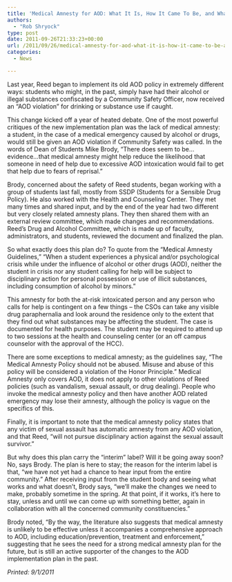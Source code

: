 ```yaml
---
title: 'Medical Amnesty for AOD: What It Is, How It Came To Be, and What You Should Know'
authors: 
  - "Rob Shryock"
type: post
date: 2011-09-26T21:33:23+00:00
url: /2011/09/26/medical-amnesty-for-aod-what-it-is-how-it-came-to-be-and-what-you-should-know/
categories:
  - News

---
```

Last year, Reed began to implement its old AOD policy in extremely different ways: students who might, in the past, simply have had their alcohol or illegal substances confiscated by a Community Safety Officer, now received an “AOD violation” for drinking or substance use if caught.

This change kicked off a year of heated debate. One of the most powerful critiques of the new implementation plan was the lack of medical amnesty: a student, in the case of a medical emergency caused by alcohol or drugs, would still be given an AOD violation if Community Safety was called. In the words of Dean of Students Mike Brody, “There does seem to be&#8230;evidence&#8230;that medical amnesty might help reduce the likelihood that someone in need of help due to excessive AOD intoxication would fail to get that help due to fears of reprisal.”

Brody, concerned about the safety of Reed students, began working with a group of students last fall, mostly from SSDP (Students for a Sensible Drug Policy). He also worked with the Health and Counseling Center. They met many times and shared input, and by the end of the year had two different but very closely related amnesty plans. They then shared them with an external review committee, which made changes and recommendations. Reed&#8217;s Drug and Alcohol Committee, which is made up of faculty, administrators, and students, reviewed the document and finalized the plan.

So what exactly does this plan do? To quote from the “Medical Amnesty Guidelines,” “When a student experiences a physical and/or psychological crisis while under the influence of alcohol or other drugs (AOD), neither the student in crisis nor any student calling for help will be subject to disciplinary action for personal possession or use of illicit substances, including consumption of alcohol by minors.”

This amnesty for both the at-risk intoxicated person and any person who calls for help is contingent on a few things – the CSOs can take any visible drug paraphernalia and look around the residence only to the extent that they find out what substances may be affecting the student. The case is documented for health purposes. The student may be required to attend up to two sessions at the health and counseling center (or an off campus counselor with the approval of the HCC).

There are some exceptions to medical amnesty; as the guidelines say, “The Medical Amnesty Policy should not be abused. Misuse and abuse of this policy will be considered a violation of the Honor Principle.” Medical Amnesty only covers AOD, it does not apply to other violations of Reed policies (such as vandalism, sexual assault, or drug dealing). People who invoke the medical amnesty policy and then have another AOD related emergency may lose their amnesty, although the policy is vague on the specifics of this.

Finally, it is important to note that the medical amnesty policy states that any victim of sexual assault has automatic amnesty from any AOD violation, and that Reed, “will not pursue disciplinary action against the sexual assault survivor.”

But why does this plan carry the “interim” label? Will it be going away soon? No, says Brody. The plan is here to stay; the reason for the interim label is that, “we have not yet had a chance to hear input from the entire community.” After receiving input from the student body and seeing what works and what doesn&#8217;t, Brody says, “we&#8217;ll make the changes we need to make, probably sometime in the spring. At that point, if it works, it&#8217;s here to stay, unless and until we can come up with something better, again in collaboration with all the concerned community constituencies.”

Brody noted, “By the way, the literature also suggests that medical amnesty is unlikely to be effective unless it accompanies a comprehensive approach to AOD, including education/prevention, treatment and enforcement,” suggesting that he sees the need for a strong medical amnesty plan for the future, but is still an active supporter of the changes to the AOD implementation plan in the past.

_Printed: 9/1/2011_
